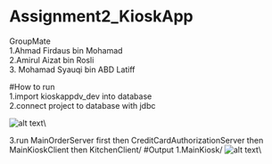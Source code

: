 # Assignment2_KioskApp

GroupMate\
1.Ahmad Firdaus bin Mohamad\
2.Amirul Aizat bin Rosli\
3. Mohamad Syauqi bin ABD Latiff

#How to run\
1.import kioskappdv_dev into database\
2.connect project to database with jdbc

![alt text](https://github.com/hmdfrds/Assignment2_KioskApp/blob/master/which%20one.png)\

3.run MainOrderServer first then CreditCardAuthorizationServer then MainKioskClient then KitchenClient/
#Output
1.MainKiosk/
![alt text](https://github.com/hmdfrds/Assignment2_KioskApp/blob/master/1.png)\
